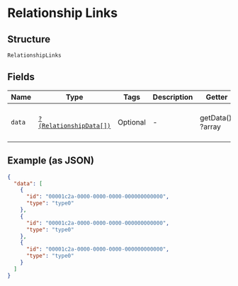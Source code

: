 
# Relationship Links

## Structure

`RelationshipLinks`

## Fields

| Name | Type | Tags | Description | Getter | Setter |
|  --- | --- | --- | --- | --- | --- |
| `data` | [`?(RelationshipData[])`](../../doc/models/relationship-data.md) | Optional | - | getData(): ?array | setData(?array data): void |

## Example (as JSON)

```json
{
  "data": [
    {
      "id": "00001c2a-0000-0000-0000-000000000000",
      "type": "type0"
    },
    {
      "id": "00001c2a-0000-0000-0000-000000000000",
      "type": "type0"
    },
    {
      "id": "00001c2a-0000-0000-0000-000000000000",
      "type": "type0"
    }
  ]
}
```

